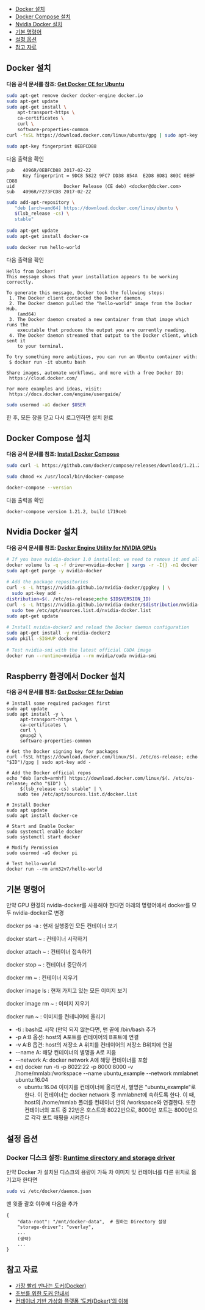 - [Docker 설치](#docker-설치)
- [Docker Compose 설치](#docker-compose-설치)
- [Nvidia Docker 설치](#nvidia-docker-설치)
- [기본 명령어](#기본-명령어)
- [설정 옵션](#설정-옵션)
- [참고 자료](#참고-자료)

## Docker 설치

**다음 공식 문서를 참조: [Get Docker CE for Ubuntu](https://docs.docker.com/install/linux/docker-ce/ubuntu/)**

```bash
sudo apt-get remove docker docker-engine docker.io
sudo apt-get update
sudo apt-get install \
    apt-transport-https \
    ca-certificates \
    curl \
    software-properties-common
curl -fsSL https://download.docker.com/linux/ubuntu/gpg | sudo apt-key add -
```

```bash
sudo apt-key fingerprint 0EBFCD88
```

다음 출력을 확인
```text
pub   4096R/0EBFCD88 2017-02-22
      Key fingerprint = 9DC8 5822 9FC7 DD38 854A  E2D8 8D81 803C 0EBF CD88
uid                  Docker Release (CE deb) <docker@docker.com>
sub   4096R/F273FCD8 2017-02-22
```

```bash
sudo add-apt-repository \
   "deb [arch=amd64] https://download.docker.com/linux/ubuntu \
   $(lsb_release -cs) \
   stable"
 
sudo apt-get update
sudo apt-get install docker-ce
```

```bash
sudo docker run hello-world
```

다음 출력을 확인
```text
Hello from Docker!
This message shows that your installation appears to be working correctly.
 
To generate this message, Docker took the following steps:
 1. The Docker client contacted the Docker daemon.
 2. The Docker daemon pulled the "hello-world" image from the Docker Hub.
    (amd64)
 3. The Docker daemon created a new container from that image which runs the
    executable that produces the output you are currently reading.
 4. The Docker daemon streamed that output to the Docker client, which sent it
    to your terminal.
 
To try something more ambitious, you can run an Ubuntu container with:
 $ docker run -it ubuntu bash
 
Share images, automate workflows, and more with a free Docker ID:
 https://cloud.docker.com/
 
For more examples and ideas, visit:
 https://docs.docker.com/engine/userguide/
```

```bash
sudo usermod -aG docker $USER
```

한 후, 모든 창을 닫고 다시 로그인하면 설치 완료


## Docker Compose 설치

**다음 공식 문서를 참조: [Install Docker Compose](https://docs.docker.com/compose/install)**

```bash
sudo curl -L https://github.com/docker/compose/releases/download/1.21.2/docker-compose-$(uname -s)-$(uname -m) -o /usr/local/bin/docker-compose
```

```bash
sudo chmod +x /usr/local/bin/docker-compose
```

```bash
docker-compose --version
```

다음 출력을 확인
```text
docker-compose version 1.21.2, build 1719ceb
```




## Nvidia Docker 설치

**다음 공식 문서를 참조: [Docker Engine Utility for NVIDIA GPUs](https://github.com/NVIDIA/nvidia-docker)**

```bash
# If you have nvidia-docker 1.0 installed: we need to remove it and all existing GPU containers
docker volume ls -q -f driver=nvidia-docker | xargs -r -I{} -n1 docker ps -q -a -f volume={} | xargs -r docker rm -f
sudo apt-get purge -y nvidia-docker
 
# Add the package repositories
curl -s -L https://nvidia.github.io/nvidia-docker/gpgkey | \
  sudo apt-key add -
distribution=$(. /etc/os-release;echo $ID$VERSION_ID)
curl -s -L https://nvidia.github.io/nvidia-docker/$distribution/nvidia-docker.list | \
  sudo tee /etc/apt/sources.list.d/nvidia-docker.list
sudo apt-get update
 
# Install nvidia-docker2 and reload the Docker daemon configuration
sudo apt-get install -y nvidia-docker2
sudo pkill -SIGHUP dockerd
 
# Test nvidia-smi with the latest official CUDA image
docker run --runtime=nvidia --rm nvidia/cuda nvidia-smi
```

## Raspberry 환경에서 Docker 설치

**다음 공식 문서를 참조: [Get Docker CE for Debian](https://docs.docker.com/install/linux/docker-ce/debian/)**

```
# Install some required packages first
sudo apt update
sudo apt install -y \
     apt-transport-https \
     ca-certificates \
     curl \
     gnupg2 \
     software-properties-common

# Get the Docker signing key for packages
curl -fsSL https://download.docker.com/linux/$(. /etc/os-release; echo "$ID")/gpg | sudo apt-key add -

# Add the Docker official repos
echo "deb [arch=armhf] https://download.docker.com/linux/$(. /etc/os-release; echo "$ID") \
     $(lsb_release -cs) stable" | \
    sudo tee /etc/apt/sources.list.d/docker.list

# Install Docker
sudo apt update
sudo apt install docker-ce

# Start and Enable Docker
sudo systemctl enable docker
sudo systemctl start docker

# Modify Permission 
sudo usermod -aG docker pi

# Test hello-world
docker run --rm arm32v7/hello-world
```

## 기본 명령어

만약 GPU 환경의 nvidia-docker를 사용해야 한다면 아래의 명령어에서 docker를 모두 nvidia-docker로 변경

docker ps -a : 현재 실행중인 모든 컨테이너 보기

docker start ~ : 컨테이너 시작하기

docker attach ~ : 컨테이너 접속하기

docker stop ~ : 컨테이너 중단하기

docker rm ~ : 컨테이너 지우기

docker image ls : 현재 가지고 있는 모든 이미지 보기

docker image rm ~ : 이미지 지우기

docker run ~ : 이미지를 컨테니어에 올리기

* -ti : bash로 시작 (만약 되지 않는다면, 맨 끝에 /bin/bash 추가
* -p A:B 옵션: host의 A포트를 컨테이어의 B포트에 연결
* -v A:B 옵견: host의 저장소 A 위치를 컨테이어의 저장소 B위치에 연결
* --name A: 해당 컨테이너의 별명을 A로 지음
* --network A: docker network A에 해당 컨테이너를 포함
* ex) docker run -ti -p 8022:22 -p 8000:8000 -v /home/mmlab:/workspace --name ubuntu_example --network mmlabnet ubuntu:16.04
    * ubuntu:16.04 이미지를 컨테이너에 올리면서, 별명은 "ubuntu_example"로 한다. 이 컨테이너는 docker network 중 mmlabnet에 속하도록 한다. 이 때, host의 /home/mmlab 폴더를 컨테이너 안의 /workspace와 연결한다. 또한 컨테이너의 포트 중 22번은 호스트의 8022번으로, 8000번 포트는 8000번으로 각각 포트 매핑을 시켜준다


## 설정 옵션

### Docker 디스크 설정: [Runtime directory and storage driver](https://docs.docker.com/config/daemon/systemd/#runtime-directory-and-storage-driver)

만약 Docker 가 설치된 디스크의 용량이 가득 차 이미지 및 컨테이너를 다른 위치로 옮기고자 한다면

```bash
sudo vi /etc/docker/daemon.json
```

맨 윗줄 괄호 이후에 다음을 추가

```text
{
    "data-root": "/mnt/docker-data",  # 원하는 Directory 설정
    "storage-driver": "overlay",
    ...
    (생략)
    ...
}
```

## 참고 자료
* [가장 빨리 만나는 도커(Docker)](http://pyrasis.com/private/2014/11/30/publish-docker-for-the-really-impatient-book)
* [초보를 위한 도커 안내서](https://subicura.com/2017/01/19/docker-guide-for-beginners-1.html)
* [컨테이너 기반 가상화 플랫폼 ‘도커(Doker)’의 이해](https://tacademy.sktechx.com/live/player/onlineLectureDetail.action?seq=125)
